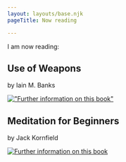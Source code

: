 ```yaml
---
layout: layouts/base.njk
pageTitle: Now reading

---
```

I am now reading:

## Use of Weapons

by Iain M. Banks

[!["Further information on this book"](https://images-eu.bookshop.org/images/9781857231359.jpg?height=500&v=v4)](https://uk.bookshop.org/books/use-of-weapons/9781857231359)

## Meditation for Beginners

by Jack Kornfield

[![Further information on this book](https://i.gr-assets.com/images/S/compressed.photo.goodreads.com/books/1348903530l/986619.jpg)](https://www.goodreads.com/book/show/986619.Meditation_for_Beginners)